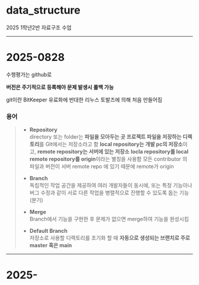 # data_structure
2025 1학년2반 자료구조 수업

--------------------------------------------------------------------------------------------------
# 2025-0828
수행평가는 github로

**버전은 주기적으로 등록해야 문제 발생시 롤백 가능**

git이란 BitKeeper 유료화에 반대한 리누스 토발즈에 의해 처음 만들어짐

### 용어
> - **Repository** 
>   <br>
>   directory 또는 folder는
>   **파일을 모아두는 곳 프로젝트 파일을 저장하는 디렉토리**를 GIt에서는 저장소라고 함
>   **local repository는 개발 pc의 저장소**이고, **remote repository는 서버에 있는 저장소**
>   **locla repository를 local remote repository를 origin**이라는 별칭을 사용함
>   모든 contributor 의 파일과 버전이 서버 remote repo 에 있기 때문에
>   remote가 origin
> 
> 
> - **Branch**
>   <br>
>   독립적인 작업 공간을 제공하여 여러 개발자들이 동시에, 또는 특정 기능이나 버그 수정과 같이 서로 다른 작업을 병렬적으로 진행할 수 있도록 돕는 기능 (분기)
> 
> - **Merge**
>   <br>
>   Branch에서 기능을 구현한 후 문제가 없으면 merge하여 기능을 완성시킴
> 
> - **Default Branch**
>   <br>
>   저장소로 사용할 디렉토리를 초기화 할 때 **자동으로 생성되는 브랜치로 주로 master 혹은 main**




--------------------------------------------------------------------------------------------------
# 2025-
